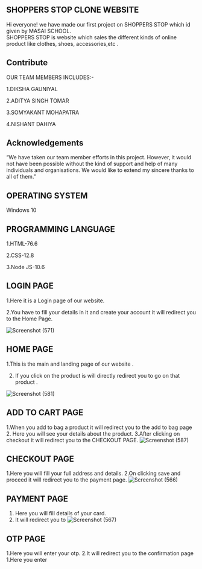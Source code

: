 ## SHOPPERS STOP CLONE WEBSITE

Hi everyone! we have made our first project on SHOPPERS STOP which id given by MASAI SCHOOL.  
SHOPPERS STOP is website which sales the different kinds of online  product like clothes, shoes, accessories,etc . 


## Contribute
OUR TEAM MEMBERS INCLUDES:-

1.DIKSHA GAUNIYAL

2.ADITYA SINGH TOMAR

3.SOMYAKANT MOHAPATRA

4.NISHANT DAHIYA

## Acknowledgements
“We have taken our team member efforts in this project. However, it would not have been possible without the kind of support  and help of many individuals and organisations. We would like to extend my sincere thanks to all of them." 
## OPERATING SYSTEM
Windows 10
## PROGRAMMING LANGUAGE
1.HTML-76.6

2.CSS-12.8

3.Node JS-10.6


## LOGIN PAGE
1.Here it is a Login page of our website.

2.You have to fill your details in it and create your account it will redirect you to the Home Page.

![Screenshot (571)](https://user-images.githubusercontent.com/101727982/161374796-2f9b2250-227a-4766-ac37-ea34c30b0ca3.png)
## HOME PAGE
1.This is the main and landing page of our website .

2. If you click on the product is will directly redirect you to go on that product .
 
![Screenshot (581)](https://user-images.githubusercontent.com/101727982/161375004-b2e67fcd-ec62-4657-a668-dbb8ed7d675a.png)

## ADD TO CART PAGE
1.When you add to bag a product it will redirect you to the add to bag page
2. Here  you will see your details about the product.
3.After clicking  on checkout it will redirect you to the CHECKOUT PAGE.
![Screenshot (587)](https://user-images.githubusercontent.com/101727982/161376349-cbc0ac70-7ba3-45bc-874a-5e79eb6a4ec6.png)
## CHECKOUT PAGE
1.Here you will fill your full address and details.
2.On clicking save and proceed it will redirect you to the payment page.
![Screenshot (566)](https://user-images.githubusercontent.com/101727982/161376580-fccd9131-0a2f-48fb-b195-9e7be225e1b6.png)
## PAYMENT PAGE
1. Here you will fill details of your card.
2. It will redirect you to 
![Screenshot (567)](https://user-images.githubusercontent.com/101727982/161377064-6bbd4b03-04ea-454c-9509-5caf6c10deeb.png)
## OTP PAGE
1.Here you will enter your otp.
2.It will redirect you to the confirmation page
1.Here you enter
